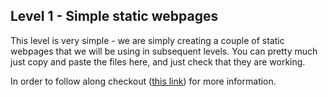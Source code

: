 ## Level 1 - Simple static webpages
This level is very simple - we are simply creating a couple of static webpages that we will be using in subsequent levels. You can pretty much just copy and paste the files here, and just check that they are working.

In order to follow along checkout ([this link](https://sites.google.com/education.nsw.gov.au/year12softwareengineering/learning-flask-and-pwa-series/level-1-static-website)) for more information.